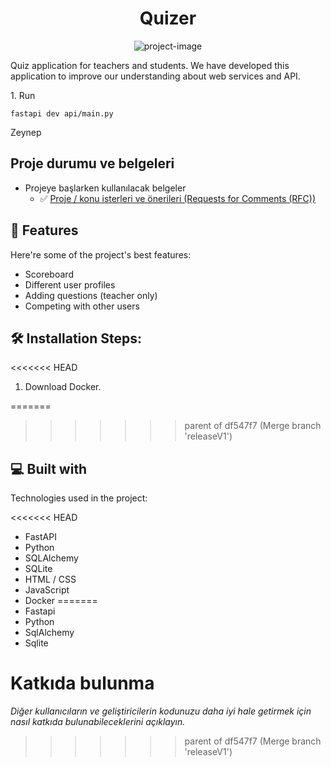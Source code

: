 <h1 align="center" id="title">Quizer</h1>

<p align="center"><img src="https://socialify.git.ci/Erdem006/Staj_Project/image?description=1&amp;descriptionEditable=Online%20Quiz%20Application&amp;font=Rokkitt&amp;name=1&amp;pattern=Circuit%20Board&amp;theme=Dark" alt="project-image"></p>

<p id="description">Quiz application for teachers and students. We have developed this application to improve our understanding about web services and API.</p>



<p>1. Run</p>

```
fastapi dev api/main.py
```

Zeynep


## Proje durumu ve belgeleri
- Projeye başlarken kullanılacak belgeler
    -  ✅ [Proje / konu isterleri ve önerileri (Requests for Comments (RFC))](RFC) 
  
  
<h2>🧐 Features</h2>

Here're some of the project's best features:

*   Scoreboard
*   Different user profiles
*   Adding questions (teacher only)
*   Competing with other users

<h2>🛠️ Installation Steps:</h2>
<<<<<<< HEAD


1. Download Docker.


=======
  
  
>>>>>>> parent of df547f7 (Merge branch 'releaseV1')
<h2>💻 Built with</h2>

Technologies used in the project:

<<<<<<< HEAD
*   FastAPI
*   Python
*   SQLAlchemy
*   SQLite
*   HTML / CSS
*   JavaScript
*   Docker
=======
*   Fastapi
*   Python
*   SqlAlchemy
*   Sqlite


# Katkıda bulunma
*Diğer kullanıcıların ve geliştiricilerin kodunuzu daha iyi hale getirmek için nasıl katkıda bulunabileceklerini açıklayın.*
>>>>>>> parent of df547f7 (Merge branch 'releaseV1')

